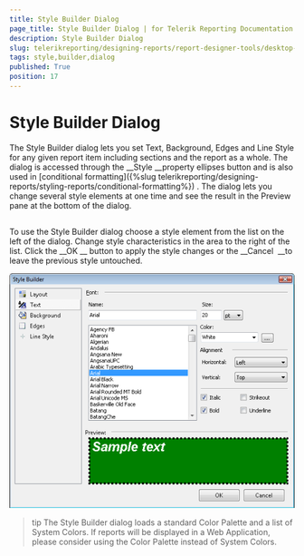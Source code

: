 ```yaml
---
title: Style Builder Dialog
page_title: Style Builder Dialog | for Telerik Reporting Documentation
description: Style Builder Dialog
slug: telerikreporting/designing-reports/report-designer-tools/desktop-designers/tools/style-builder-dialog
tags: style,builder,dialog
published: True
position: 17
---
```


# Style Builder Dialog



The Style Builder dialog lets you set Text, Background, Edges and Line Style for any given report item including sections and the report as a whole. The dialog is accessed through the 
__Style 
__property ellipses button and is also used in 
[conditional formatting]({%slug telerikreporting/designing-reports/styling-reports/conditional-formatting%})
. The dialog lets you change several style elements at one time and see the result in the Preview pane at the bottom of the dialog.
      


## 

To use the Style Builder dialog choose a style element from the list on the left of the dialog. Change style characteristics in the area to the right of the list. Click the 
__OK
__ button to apply the style changes or the 
__Cancel 
__to leave the previous style untouched.  
        
  
  ![](images/Style5.png)

>tip The Style Builder dialog loads a standard Color Palette and a list of System Colors. If reports will be displayed in a            Web Application,  please consider using the Color Palette instead of System Colors.          

